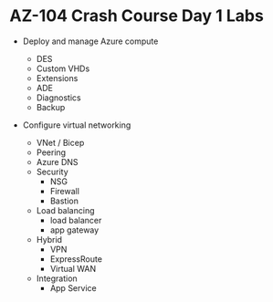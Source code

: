 # AZ-104 Crash Course Day 1 Labs

* Deploy and manage Azure compute
  * DES
  * Custom VHDs
  * Extensions
  * ADE
  * Diagnostics
  * Backup

* Configure virtual networking
  * VNet / Bicep
  * Peering
  * Azure DNS
  * Security
    * NSG
    * Firewall
    * Bastion
  * Load balancing
    * load balancer
    * app gateway
  * Hybrid
    * VPN
    * ExpressRoute
    * Virtual WAN
  * Integration
    * App Service































